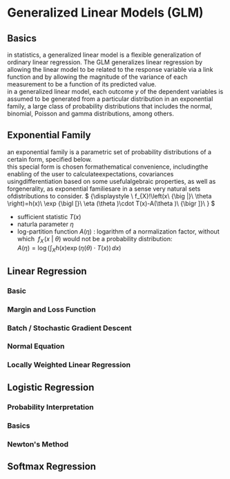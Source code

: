 # Generalized Linear Models (GLM)
## Basics
in statistics, a generalized linear model is a flexible generalization of ordinary linear regression. The GLM generalizes linear regression by allowing the linear model to be related to the response variable via a link function and by allowing the magnitude of the variance of each measurement to be a function of its predicted value.  
in a generalized linear model, each outcome $y$ of the dependent variables is assumed to be generated from a particular distribution in an exponential family, a large class of probability distributions that includes the normal, binomial, Poisson and gamma distributions, among others.  

## Exponential Family
an exponential family is a parametric set of probability distributions of a certain form, specified below.  
this special form is chosen formathematical convenience, includingthe enabling of the user to calculateexpectations, covariances usingdifferentiation based on some usefulalgebraic properties, as well as forgenerality, as exponential familiesare in a sense very natural sets ofdistributions to consider. 
$
{\displaystyle \ f_{X}\!\left(x\ {\big |}\ \theta \right)=h(x)\ \exp {\bigl [}\ \eta (\theta )\cdot T(x)-A(\theta )\ {\bigr ]}\ }
$

- sufficient statistic $T(x)$
- naturla parameter $\eta$
- log-partition function $A(\eta)$ : logarithm of a normalization factor, without which ${\displaystyle \ f_{X}\!\left(x\ {\big |}\ \theta \right)}$ would not be a probability distribution:  
$A(\eta) = \log \left( \int_{X} h(x) \exp(\eta(\theta) \cdot T(x)) \, dx \right)$

## Linear Regression

### Basic

### Margin and Loss Function

### Batch / Stochastic Gradient Descent

### Normal Equation

### Locally Weighted Linear Regression

## Logistic Regression

### Probability Interpretation

### Basics

### Newton's Method

## Softmax Regression